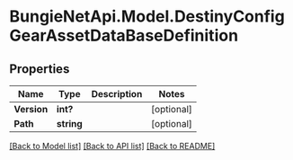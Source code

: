 # BungieNetApi.Model.DestinyConfigGearAssetDataBaseDefinition
## Properties

Name | Type | Description | Notes
------------ | ------------- | ------------- | -------------
**Version** | **int?** |  | [optional] 
**Path** | **string** |  | [optional] 

[[Back to Model list]](../README.md#documentation-for-models) [[Back to API list]](../README.md#documentation-for-api-endpoints) [[Back to README]](../README.md)


